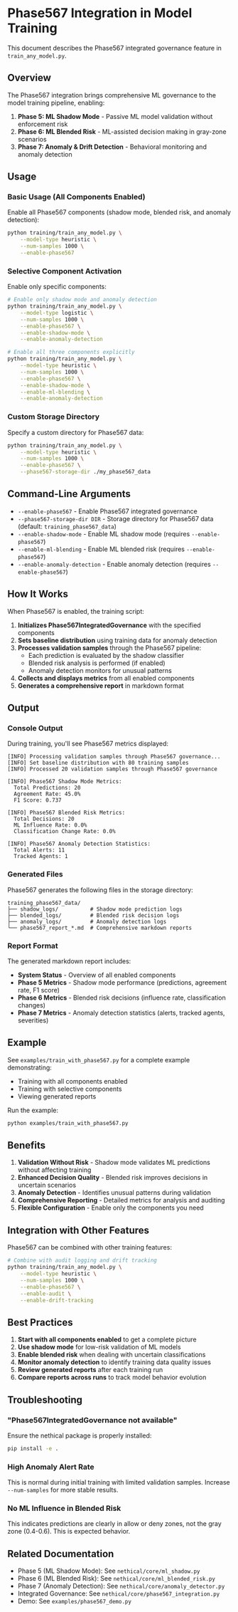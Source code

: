 # Phase567 Integration in Model Training

This document describes the Phase567 integrated governance feature in `train_any_model.py`.

## Overview

The Phase567 integration brings comprehensive ML governance to the model training pipeline, enabling:

1. **Phase 5: ML Shadow Mode** - Passive ML model validation without enforcement risk
2. **Phase 6: ML Blended Risk** - ML-assisted decision making in gray-zone scenarios
3. **Phase 7: Anomaly & Drift Detection** - Behavioral monitoring and anomaly detection

## Usage

### Basic Usage (All Components Enabled)

Enable all Phase567 components (shadow mode, blended risk, and anomaly detection):

```bash
python training/train_any_model.py \
    --model-type heuristic \
    --num-samples 1000 \
    --enable-phase567
```

### Selective Component Activation

Enable only specific components:

```bash
# Enable only shadow mode and anomaly detection
python training/train_any_model.py \
    --model-type logistic \
    --num-samples 1000 \
    --enable-phase567 \
    --enable-shadow-mode \
    --enable-anomaly-detection
```

```bash
# Enable all three components explicitly
python training/train_any_model.py \
    --model-type heuristic \
    --num-samples 1000 \
    --enable-phase567 \
    --enable-shadow-mode \
    --enable-ml-blending \
    --enable-anomaly-detection
```

### Custom Storage Directory

Specify a custom directory for Phase567 data:

```bash
python training/train_any_model.py \
    --model-type heuristic \
    --num-samples 1000 \
    --enable-phase567 \
    --phase567-storage-dir ./my_phase567_data
```

## Command-Line Arguments

- `--enable-phase567` - Enable Phase567 integrated governance
- `--phase567-storage-dir DIR` - Storage directory for Phase567 data (default: `training_phase567_data`)
- `--enable-shadow-mode` - Enable ML shadow mode (requires `--enable-phase567`)
- `--enable-ml-blending` - Enable ML blended risk (requires `--enable-phase567`)
- `--enable-anomaly-detection` - Enable anomaly detection (requires `--enable-phase567`)

## How It Works

When Phase567 is enabled, the training script:

1. **Initializes Phase567IntegratedGovernance** with the specified components
2. **Sets baseline distribution** using training data for anomaly detection
3. **Processes validation samples** through the Phase567 pipeline:
   - Each prediction is evaluated by the shadow classifier
   - Blended risk analysis is performed (if enabled)
   - Anomaly detection monitors for unusual patterns
4. **Collects and displays metrics** from all enabled components
5. **Generates a comprehensive report** in markdown format

## Output

### Console Output

During training, you'll see Phase567 metrics displayed:

```
[INFO] Processing validation samples through Phase567 governance...
[INFO] Set baseline distribution with 80 training samples
[INFO] Processed 20 validation samples through Phase567 governance

[INFO] Phase567 Shadow Mode Metrics:
  Total Predictions: 20
  Agreement Rate: 45.0%
  F1 Score: 0.737

[INFO] Phase567 Blended Risk Metrics:
  Total Decisions: 20
  ML Influence Rate: 0.0%
  Classification Change Rate: 0.0%

[INFO] Phase567 Anomaly Detection Statistics:
  Total Alerts: 11
  Tracked Agents: 1
```

### Generated Files

Phase567 generates the following files in the storage directory:

```
training_phase567_data/
├── shadow_logs/          # Shadow mode prediction logs
├── blended_logs/         # Blended risk decision logs
├── anomaly_logs/         # Anomaly detection logs
└── phase567_report_*.md  # Comprehensive markdown reports
```

### Report Format

The generated markdown report includes:

- **System Status** - Overview of all enabled components
- **Phase 5 Metrics** - Shadow mode performance (predictions, agreement rate, F1 score)
- **Phase 6 Metrics** - Blended risk decisions (influence rate, classification changes)
- **Phase 7 Metrics** - Anomaly detection statistics (alerts, tracked agents, severities)

## Example

See `examples/train_with_phase567.py` for a complete example demonstrating:

- Training with all components enabled
- Training with selective components
- Viewing generated reports

Run the example:

```bash
python examples/train_with_phase567.py
```

## Benefits

1. **Validation Without Risk** - Shadow mode validates ML predictions without affecting training
2. **Enhanced Decision Quality** - Blended risk improves decisions in uncertain scenarios
3. **Anomaly Detection** - Identifies unusual patterns during validation
4. **Comprehensive Reporting** - Detailed metrics for analysis and auditing
5. **Flexible Configuration** - Enable only the components you need

## Integration with Other Features

Phase567 can be combined with other training features:

```bash
# Combine with audit logging and drift tracking
python training/train_any_model.py \
    --model-type heuristic \
    --num-samples 1000 \
    --enable-phase567 \
    --enable-audit \
    --enable-drift-tracking
```

## Best Practices

1. **Start with all components enabled** to get a complete picture
2. **Use shadow mode** for low-risk validation of ML models
3. **Enable blended risk** when dealing with uncertain classifications
4. **Monitor anomaly detection** to identify training data quality issues
5. **Review generated reports** after each training run
6. **Compare reports across runs** to track model behavior evolution

## Troubleshooting

### "Phase567IntegratedGovernance not available"

Ensure the nethical package is properly installed:
```bash
pip install -e .
```

### High Anomaly Alert Rate

This is normal during initial training with limited validation samples. Increase `--num-samples` for more stable results.

### No ML Influence in Blended Risk

This indicates predictions are clearly in allow or deny zones, not the gray zone (0.4-0.6). This is expected behavior.

## Related Documentation

- Phase 5 (ML Shadow Mode): See `nethical/core/ml_shadow.py`
- Phase 6 (ML Blended Risk): See `nethical/core/ml_blended_risk.py`
- Phase 7 (Anomaly Detection): See `nethical/core/anomaly_detector.py`
- Integrated Governance: See `nethical/core/phase567_integration.py`
- Demo: See `examples/phase567_demo.py`
